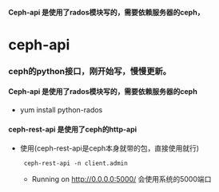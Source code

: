 #### Ceph-api 是使用了rados模块写的，需要依赖服务器的ceph，
# ceph-api

### ceph的python接口，刚开始写，慢慢更新。


#### Ceph-api 是使用了rados模块写的，需要依赖服务器的ceph
- yum install python-rados



#### ceph-rest-api 是使用了ceph的http-api
- 使用(ceph-rest-api是ceph本身就带的包，直接使用就行)
    ```
     ceph-rest-api -n client.admin
    ```
  * Running on http://0.0.0.0:5000/
  会使用系统的5000端口
